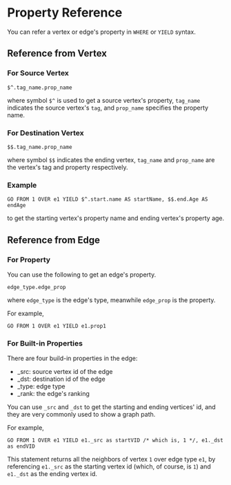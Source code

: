 # Property Reference

You can refer a vertex or edge's property in `WHERE` or `YIELD` syntax.

## Reference from Vertex

### For Source Vertex

```ngql
$^.tag_name.prop_name
```

where symbol `$^` is used to get a source vertex's property,
`tag_name` indicates the source vertex's `tag`,
and `prop_name` specifies the property name.

### For Destination Vertex

```ngql
$$.tag_name.prop_name
```

where symbol `$$` indicates the ending vertex, `tag_name` and `prop_name` are the vertex's tag and property respectively.

### Example

```ngql
GO FROM 1 OVER e1 YIELD $^.start.name AS startName, $$.end.Age AS endAge
```

to get the starting vertex's property name and ending vertex's property age.

## Reference from Edge

### For Property

You can use the following to get an edge's property.

```ngql
edge_type.edge_prop
```

where `edge_type` is the edge's type, meanwhile `edge_prop` is the property.

For example,

```ngql
GO FROM 1 OVER e1 YIELD e1.prop1
```

### For Built-in Properties

There are four build-in properties in the edge:

* _src: source vertex id of the edge
* _dst: destination id of the edge
* _type: edge type
* _rank: the edge's ranking

You can use `_src` and `_dst` to get the starting and ending vertices' id, and they are very commonly used to show a graph path.

For example,

```ngql
GO FROM 1 OVER e1 YIELD e1._src as startVID /* which is, 1 */, e1._dst as endVID
```

This statement returns all the neighbors of vertex `1` over edge type `e1`, by referencing `e1._src` as the starting vertex id (which, of course, is `1`) and `e1._dst` as the ending vertex id.
